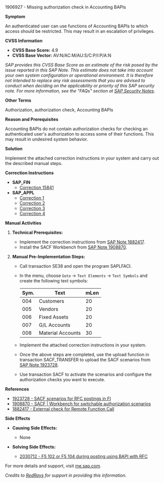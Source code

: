 1906927 - Missing authorization check in Accounting BAPIs

**Symptom**

An authenticated user can use functions of Accounting BAPIs to which access should be restricted. This may result in an escalation of privileges.

**CVSS Information**

- **CVSS Base Score:** 4.9
- **CVSS Base Vector:** AV:N/AC:M/AU:S/C:P/I:P/A:N

_SAP provides this CVSS Base Score as an estimate of the risk posed by the issue reported in this SAP Note. This estimate does not take into account your own system configuration or operational environment. It is therefore not intended to replace any risk assessments that you are advised to conduct when deciding on the applicability or priority of this SAP security note. For more information, see the "FAQs" section at [SAP Security Notes](https://service.sap.com/securitynotes/)._

**Other Terms**

Authorization, authorization check, Accounting BAPIs

**Reason and Prerequisites**

Accounting BAPIs do not contain authorization checks for checking an authenticated user's authorization to access some of their functions. This may result in undesired system behavior.

**Solution**

Implement the attached correction instructions in your system and carry out the described manual steps.

**Correction Instructions**

- **SAP_FIN**
  - [Correction 15841](https://me.sap.com/corrins/0001906927/15841)
- **SAP_APPL**
  - [Correction 1](https://me.sap.com/corrins/0001906927/1)
  - [Correction 2](https://me.sap.com/corrins/0001906927/2)
  - [Correction 3](https://me.sap.com/corrins/0001906927/3)
  - [Correction 4](https://me.sap.com/corrins/0001906927/4)

**Manual Activities**

1. **Technical Prerequisites:**
   - Implement the correction instructions from [SAP Note 1882417](https://me.sap.com/notes/1882417).
   - Install the SACF Workbench from [SAP Note 1908870](https://me.sap.com/notes/1908870).

2. **Manual Pre-Implementation Steps:**
   - Call transaction SE38 and open the program SAPLFACI.
   - In the menu, choose `Goto` -> `Text Elements` -> `Text Symbols` and create the following text symbols:

     | Sym. | Text                 | mLen |
     |------|----------------------|------|
     | 004  | Customers            | 20   |
     | 005  | Vendors              | 20   |
     | 006  | Fixed Assets         | 20   |
     | 007  | G/L Accounts         | 20   |
     | 008  | Material Accounts    | 30   |

   - Implement the attached correction instructions in your system.
   - Once the above steps are completed, use the upload function in transaction SACF_TRANSFER to upload the SACF scenarios from [SAP Note 1923728](https://me.sap.com/notes/1923728).
   - Use transaction SACF to activate the scenarios and configure the authorization checks you want to execute.

**References**

- [1923728 - SACF scenarios for RFC postings in FI](https://me.sap.com/notes/1923728)
- [1908870 - SACF | Workbench for switchable authorization scenarios](https://me.sap.com/notes/1908870)
- [1882417 - External check for Remote Function Call](https://me.sap.com/notes/1882417)

**Side Effects**

- **Causing Side Effects:**
  - None

- **Solving Side Effects:**
  - [2030712 - F5 102 or F5 104 during posting using BAPI with RFC](https://me.sap.com/notes/0002030712)

For more details and support, visit [me.sap.com](https://me.sap.com/).

*Credits to [RedRays](https://redrays.io) for support in providing this information.*